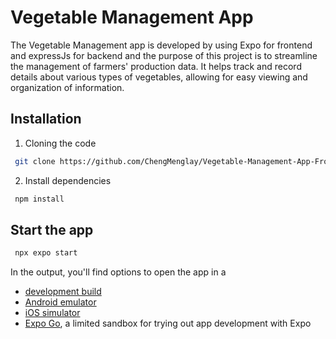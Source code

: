 # Vegetable Management App

The Vegetable Management app is developed by using Expo for frontend and expressJs for backend and the purpose of this project is to streamline the management of farmers' production data. It helps track and record details about various types of vegetables, allowing for easy viewing and organization of information.

## Installation

1. Cloning the code

```bash
 git clone https://github.com/ChengMenglay/Vegetable-Management-App-Frontend.git
```

2. Install dependencies

```bash
 npm install
```

## Start the app

```bash
 npx expo start
```

In the output, you'll find options to open the app in a

- [development build](https://docs.expo.dev/develop/development-builds/introduction/)
- [Android emulator](https://docs.expo.dev/workflow/android-studio-emulator/)
- [iOS simulator](https://docs.expo.dev/workflow/ios-simulator/)
- [Expo Go](https://expo.dev/go), a limited sandbox for trying out app development with Expo
